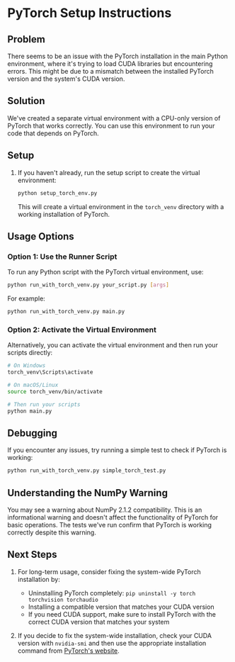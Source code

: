# PyTorch Setup Instructions

## Problem
There seems to be an issue with the PyTorch installation in the main Python environment, where it's trying to load CUDA libraries but encountering errors. This might be due to a mismatch between the installed PyTorch version and the system's CUDA version.

## Solution
We've created a separate virtual environment with a CPU-only version of PyTorch that works correctly. You can use this environment to run your code that depends on PyTorch.

## Setup
1. If you haven't already, run the setup script to create the virtual environment:
   ```bash
   python setup_torch_env.py
   ```
   This will create a virtual environment in the `torch_venv` directory with a working installation of PyTorch.

## Usage Options

### Option 1: Use the Runner Script
To run any Python script with the PyTorch virtual environment, use:
```bash
python run_with_torch_venv.py your_script.py [args]
```

For example:
```bash
python run_with_torch_venv.py main.py
```

### Option 2: Activate the Virtual Environment
Alternatively, you can activate the virtual environment and then run your scripts directly:

```bash
# On Windows
torch_venv\Scripts\activate

# On macOS/Linux
source torch_venv/bin/activate

# Then run your scripts
python main.py
```

## Debugging
If you encounter any issues, try running a simple test to check if PyTorch is working:
```bash
python run_with_torch_venv.py simple_torch_test.py
```

## Understanding the NumPy Warning
You may see a warning about NumPy 2.1.2 compatibility. This is an informational warning and doesn't affect the functionality of PyTorch for basic operations. The tests we've run confirm that PyTorch is working correctly despite this warning.

## Next Steps
1. For long-term usage, consider fixing the system-wide PyTorch installation by:
   - Uninstalling PyTorch completely: `pip uninstall -y torch torchvision torchaudio`
   - Installing a compatible version that matches your CUDA version
   - If you need CUDA support, make sure to install PyTorch with the correct CUDA version that matches your system

2. If you decide to fix the system-wide installation, check your CUDA version with `nvidia-smi` and then use the appropriate installation command from [PyTorch's website](https://pytorch.org/get-started/locally/). 
